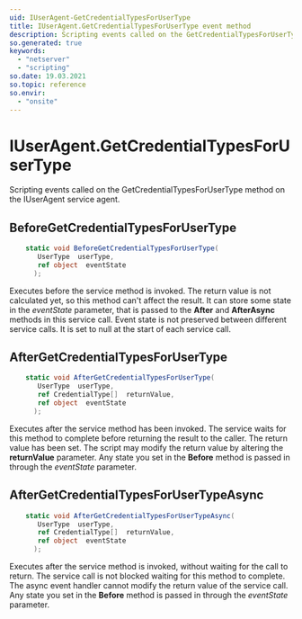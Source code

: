 ```yaml
---
uid: IUserAgent-GetCredentialTypesForUserType
title: IUserAgent.GetCredentialTypesForUserType event method
description: Scripting events called on the GetCredentialTypesForUserType method on the IUserAgent service agent.
so.generated: true
keywords:
  - "netserver"
  - "scripting"
so.date: 19.03.2021
so.topic: reference
so.envir:
  - "onsite"
---
```

# IUserAgent.GetCredentialTypesForUserType

Scripting events called on the <see cref='M:SuperOffice.CRM.Services.IUserAgent.GetCredentialTypesForUserType'>GetCredentialTypesForUserType</see> method on the <see cref='IUserAgent'>IUserAgent</see>  service agent.

## BeforeGetCredentialTypesForUserType
```cs
    static void BeforeGetCredentialTypesForUserType(
       UserType  userType,
       ref object  eventState
      );
```
Executes before the service method is invoked.
The return value is not calculated yet, so this method can't affect the result.
It can store some state in the *eventState* parameter, that is passed to the **After** and **AfterAsync** methods in this service call.
Event state is not preserved between different service calls. It is set to null at the start of each service call.
## AfterGetCredentialTypesForUserType
```cs
    static void AfterGetCredentialTypesForUserType(
       UserType  userType,
       ref CredentialType[]  returnValue,
       ref object  eventState
      );
```
Executes after the service method has been invoked. The service waits for this method to complete before returning the result to the caller.
The return value has been set. The script may modify the return value by altering the **returnValue** parameter.
Any state you set in the **Before** method is passed in through the *eventState* parameter.
## AfterGetCredentialTypesForUserTypeAsync
```cs
    static void AfterGetCredentialTypesForUserTypeAsync(
       UserType  userType,
       ref CredentialType[]  returnValue,
       ref object  eventState
      );
```
Executes after the service method is invoked, without waiting for the call to return.
The service call is not blocked waiting for this method to complete.
The async event handler cannot modify the return value of the service call.
Any state you set in the **Before** method is passed in through the *eventState* parameter.

